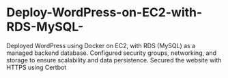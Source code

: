 # Deploy-WordPress-on-EC2-with-RDS-MySQL-
Deployed WordPress using Docker on EC2, with RDS (MySQL) as a managed backend database. Configured security groups, networking, and storage to ensure scalability and data persistence. Secured the website with HTTPS using Certbot
